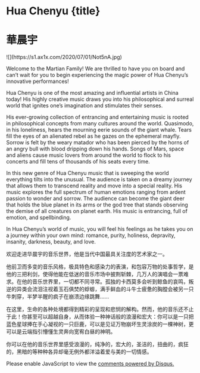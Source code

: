 # Hua Chenyu {title}
# 華晨宇
<div class="background" markdown="1">
![](https://s1.ax1x.com/2020/07/01/Not5nA.jpg)
</div>

Welcome to the Martian Family! We are thrilled to have you on board and can’t wait for you to begin experiencing the magic power of Hua Chenyu’s innovative performances!

Hua Chenyu is one of the most amazing and influential artists in China today!  His highly creative music draws you into his philosophical and surreal world that ignites one’s imagination and stimulates their senses.

His ever-growing collection of entrancing and entertaining music is rooted in philosophical concepts from many cultures around the world.  Quasimodo, in his loneliness, hears the mourning eerie sounds of the giant whale.  Tears fill the eyes of an alienated rebel as he gazes on the ephemeral mayfly.  Sorrow is felt by the weary matador who has been pierced by the horns of an angry bull with blood dripping down his hands.  Songs of Mars, space and aliens cause music lovers from around the world to flock to his concerts and fill tens of thousands of his seats every time.

In this new genre of Hua Chenyu music that is sweeping the world everything tilts into the unusual.  The audience is taken on a dreamy journey that allows them to transcend reality and move into a special reality.  His music explores the full spectrum of human emotions ranging from ardent passion to wonder and sorrow.  The audience can become the giant deer that holds the blue planet in its arms or the god tree that stands observing the demise of all creatures on planet earth.  His music is entrancing, full of emotion, and spellbinding.

In Hua Chenyu’s world of music, you will feel his feelings as he takes you on a journey within your own mind:  romance, purity, holiness, depravity, insanity, darkness, beauty, and love.

欢迎走进华晨宇的音乐世界，他是当代中国最具关注度的艺术家之一。

他前卫而多变的音乐风格，极具特色和感染力的表演，和包容万物的处事哲学，是他的三把利剑，使得他能在低迷的音乐市场中披荆斩棘，几万人的演唱会一票难求。在他的音乐世界里，一切都不同寻常。孤独的卡西莫多会听到鲸鱼的哀鸣，叛逆的异类会流泪注视着玉石俱焚的蜉蝣，满手鲜血的斗牛士疲惫的胸膛会被另一只牛刺穿，半梦半醒的疯子在崩溃边缘跳舞......

在这里，生命的各种处境都得到精彩的呈现和悲悯的解构。然而，他的音乐还不止于此！你甚至可以超越自身，从而体验一种神话般的浪漫和宏大：你可以是一只把蓝色星球捧在手心凝视的一只巨鹿，可以是见证万物崩坏生灵涂炭的一棵神树，更可以是云端指引懵懂生灵奔向宽宥白昼的神明。

你可以在他的音乐世界里感受浪漫的，纯净的，宏大的，圣洁的，扭曲的，疯狂的，黑暗的等种种各异却毫无例外都洋溢着爱与美的一切情感。

<div id="disqus_thread"></div>
<script>

/**
*  RECOMMENDED CONFIGURATION VARIABLES: EDIT AND UNCOMMENT THE SECTION BELOW TO INSERT DYNAMIC VALUES FROM YOUR PLATFORM OR CMS.
*  LEARN WHY DEFINING THESE VARIABLES IS IMPORTANT: https://disqus.com/admin/universalcode/#configuration-variables*/
/*
var disqus_config = function () {
this.page.url = PAGE_URL;  // Replace PAGE_URL with your page's canonical URL variable
this.page.identifier = window.location.pathname; // Replace PAGE_IDENTIFIER with your page's unique identifier variable
};
*/
(function() { // DON'T EDIT BELOW THIS LINE
var d = document, s = d.createElement('script');
s.src = 'https://huachenyu-news.disqus.com/embed.js';
s.setAttribute('data-timestamp', +new Date());
(d.head || d.body).appendChild(s);
})();
</script>
<noscript>Please enable JavaScript to view the <a href="https://disqus.com/?ref_noscript">comments powered by Disqus.</a></noscript>
                            



